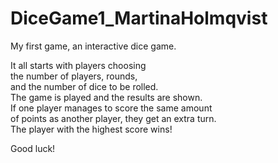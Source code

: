 # DiceGame1_MartinaHolmqvist
My first game, an interactive dice game. 
                                               
It all starts with players choosing                       
the number of players, rounds,                               
and the number of dice to be rolled.                            
The game is played and the results are shown.                   
If one player manages to score the same amount                  
of points as another player, they get an extra turn.                                                           
The player with the highest score wins!                         
                                                                 
 Good luck!                                                     

